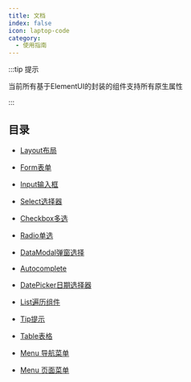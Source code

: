 ```yaml
---
title: 文档
index: false
icon: laptop-code
category:
  - 使用指南
---
```


:::tip 提示

当前所有基于ElementUI的封装的组件支持所有原生属性

:::

## 目录

- [Layout布局](layout.md)

- [Form表单](form.md)

- [Input输入框](input.md)

- [Select选择器](select.md)

- [Checkbox多选](checkbox.md)

- [Radio单选](radio.md)

- [DataModal弹窗选择](datamodal.md)

- [Autocomplete](autocomplete.md)

- [DatePicker日期选择器](date-picker.md)

- [List遍历组件](list.md)

- [Tip提示](tip.md)

- [Table表格](table.md)

- [Menu 导航菜单](menu.md)

- [Menu 页面菜单](menu-tool.md)

